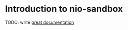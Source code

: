 # Introduction to nio-sandbox

TODO: write [great documentation](http://jacobian.org/writing/great-documentation/what-to-write/)
